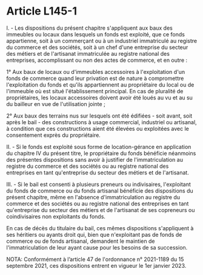 # Article L145-1

I. - Les dispositions du présent chapitre s'appliquent aux baux des immeubles ou locaux dans lesquels un fonds est exploité, que ce fonds appartienne, soit à un commerçant ou à un industriel immatriculé au registre du commerce et des sociétés, soit à un chef d'une entreprise du secteur des métiers et de l'artisanat immatriculée au registre national des entreprises, accomplissant ou non des actes de commerce, et en outre :

1° Aux baux de locaux ou d'immeubles accessoires à l'exploitation d'un fonds de commerce quand leur privation est de nature à compromettre l'exploitation du fonds et qu'ils appartiennent au propriétaire du local ou de l'immeuble où est situé l'établissement principal. En cas de pluralité de propriétaires, les locaux accessoires doivent avoir été loués au vu et au su du bailleur en vue de l'utilisation jointe ;

2° Aux baux des terrains nus sur lesquels ont été édifiées - soit avant, soit après le bail - des constructions à usage commercial, industriel ou artisanal, à condition que ces constructions aient été élevées ou exploitées avec le consentement exprès du propriétaire.

II. - Si le fonds est exploité sous forme de location-gérance en application du chapitre IV du présent titre, le propriétaire du fonds bénéficie néanmoins des présentes dispositions sans avoir à justifier de l'immatriculation au registre du commerce et des sociétés ou au registre national des entreprises en tant qu'entreprise du secteur des métiers et de l'artisanat.

III. - Si le bail est consenti à plusieurs preneurs ou indivisaires, l'exploitant du fonds de commerce ou du fonds artisanal bénéficie des dispositions du présent chapitre, même en l'absence d'immatriculation au registre du commerce et des sociétés ou au registre national des entreprises en tant qu'entreprise du secteur des métiers et de l'artisanat de ses copreneurs ou coindivisaires non exploitants du fonds.

En cas de décès du titulaire du bail, ces mêmes dispositions s'appliquent à ses héritiers ou ayants droit qui, bien que n'exploitant pas de fonds de commerce ou de fonds artisanal, demandent le maintien de l'immatriculation de leur ayant cause pour les besoins de sa succession.

NOTA:
Conformément à l’article 47 de l'ordonnance n° 2021-1189 du 15 septembre 2021, ces dispositions entrent en vigueur le 1er janvier 2023.
